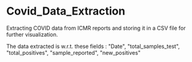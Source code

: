 # Covid_Data_Extraction
Extracting COVID data from ICMR reports and storing it in a CSV file for further visualization.

The data extracted is w.r.t. these fields : "Date", "total_samples_test", "total_positives", "sample_reported", "new_positives"
